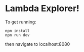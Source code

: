 # Lambda Explorer!

To get running:
```
npm install
npm run dev
```
then navigate to localhost:8080
